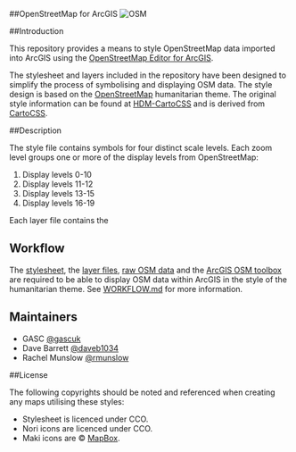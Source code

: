 ##OpenStreetMap for ArcGIS
![OSM](https://raw.githubusercontent.com/GASCUK/OpenStreetMap-ArcGIS/master/Images/osm_screenshot.png)

##Introduction

This repository provides a means to style OpenStreetMap data imported into ArcGIS using the [OpenStreetMap Editor for ArcGIS](http://www.esri.com/software/arcgis/extensions/openstreetmap).

The stylesheet and layers included in the repository have been designed to simplify the process of symbolising and displaying OSM data. The style design is based on the [OpenStreetMap](http://openstreetmap.org/) humanitarian theme. The original style information can be found at [HDM-CartoCSS](https://github.com/hotosm/HDM-CartoCSS) and is derived from [CartoCSS](https://github.com/mapbox/carto).

##Description

The style file contains symbols for four distinct scale levels. Each zoom level groups one or more of the display levels from OpenStreetMap:

1. Display levels 0-10
2. Display levels 11-12
3. Display levels 13-15
4. Display levels 16-19

Each layer file contains the 

## Workflow

The [stylesheet](https://github.com/GASCUK/OpenStreetMap-ArcGIS/tree/master/Styles), the [layer files](https://github.com/GASCUK/OpenStreetMap-ArcGIS/tree/master/Layers), [raw OSM data](http://download.geofabrik.de/) and the [ArcGIS OSM toolbox](http://www.arcgis.com/home/item.html?id=75716d933f1c40a784243198e0dc11a1) are required to be able to display OSM data within ArcGIS in the style of the humanitarian theme. See [WORKFLOW.md](https://github.com/GASCUK/OpenStreetMap-ArcGIS/blob/master/WORKFLOW.md) for more information.

## Maintainers

- GASC [@gascuk](https://github.com/gascuk)
- Dave Barrett [@daveb1034](https://github.com/daveb1034)
- Rachel Munslow [@rmunslow](https://github.com/rmunslow)

##License

The following copyrights should be noted and referenced when creating any maps utilising these styles:

- Stylesheet is licenced under CCO.
- Nori icons are licenced under CCO.
- Maki icons are © [MapBox](https://www.mapbox.com/maki/).
